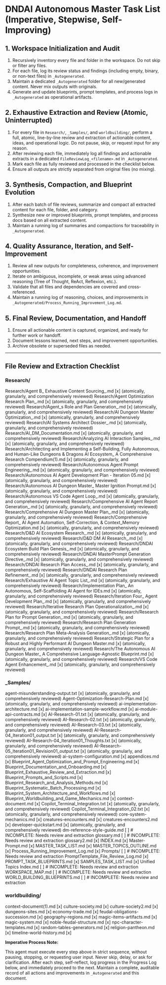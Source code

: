 # DNDAI Autonomous Master Task List (Imperative, Stepwise, Self-Improving)

## 1. Workspace Initialization and Audit

1. Recursively inventory every file and folder in the workspace. Do not skip or filter any files.
2. For each file, log its review status and findings (including empty, binary, or non-text files) in `_Autogenerated`.
3. Maintain a dedicated `_Autogenerated` folder for all new/generated content. Never mix outputs with originals.
4. Generate and update blueprints, prompt templates, and process logs in `_Autogenerated` as operational artifacts.

## 2. Exhaustive Extraction and Review (Atomic, Uninterrupted)

1. For every file in `Research/`, `_Samples/`, and `worldbuilding/`, perform a full, atomic, line-by-line review and extraction of actionable content, ideas, and operational logic. Do not pause, skip, or request input for any reason.
2. After reviewing each file, immediately log all findings and actionable extracts in a dedicated `FileReviewLog_<filename>.md` in `_Autogenerated`.
3. Mark each file as fully reviewed and processed in the checklist below.
4. Ensure all outputs are strictly separated from original files (no mixing).

## 3. Synthesis, Compaction, and Blueprint Evolution

1. After each batch of file reviews, summarize and compact all extracted content for each file, folder, and category.
2. Synthesize new or improved blueprints, prompt templates, and process docs based on all extracted content.
3. Maintain a running log of summaries and compactions for traceability in `_Autogenerated`.

## 4. Quality Assurance, Iteration, and Self-Improvement

1. Review all new outputs for completeness, coherence, and improvement opportunities.
2. Iterate on ambiguous, incomplete, or weak areas using advanced reasoning (Tree of Thought, ReAct, Reflexion, etc.).
3. Validate that all files and dependencies are covered and cross-referenced.
4. Maintain a running log of reasoning, choices, and improvements in `_Autogenerated/Process_Running_Improvement_Log.md`.

## 5. Final Review, Documentation, and Handoff

1. Ensure all actionable content is captured, organized, and ready for further work or handoff.
2. Document lessons learned, next steps, and improvement opportunities.
3. Archive obsolete or superseded files as needed.

---

## File Review and Extraction Checklist

### Research/
<!-- Mark each file as [x] when fully reviewed and extracted -->

Research/Agent B_ Exhaustive Content Sourcing_.md [x] (atomically, granularly, and comprehensively reviewed)
Research/Agent Optimization Research Plan_.md [x] (atomically, granularly, and comprehensively reviewed)
Research/Agent_s Role and Plan Generation_.md [x] (atomically, granularly, and comprehensively reviewed)
Research/AI Dungeon Master Optimization_.md [x] (atomically, granularly, and comprehensively reviewed)
Research/AI Systems Architect Dossier_.md [x] (atomically, granularly, and comprehensively reviewed)
Research/AI_DM_Documentation.md [x] (atomically, granularly, and comprehensively reviewed)
Research/Analyzing AI Interaction Samples_.md [x] (atomically, granularly, and comprehensively reviewed)
Research/Architecting and Implementing a Self-Building, Fully Autonomous, and Human-Like Dungeons & Dragons AI Ecosystem_ A Comprehensive Research Compendium(1).md [x] (atomically, granularly, and comprehensively reviewed)
Research/Autonomous Agent Prompt Engineering_.md [x] (atomically, granularly, and comprehensively reviewed)
Research/Autonomous AI Agent Development Plan - Iteration 05.md [x] (atomically, granularly, and comprehensively reviewed)
Research/Autonomous AI Dungeon Master_ Master Ignition Prompt.md [x] (atomically, granularly, and comprehensively reviewed)
Research/Autonomous VS Code Agent Loop_.md [x] (atomically, granularly, and comprehensively reviewed)
Research/Comprehensive AI Agent Report Generation_.md [x] (atomically, granularly, and comprehensively reviewed)
Research/Comprehensive AI Dungeon Master Plan_.md [x] (atomically, granularly, and comprehensively reviewed)
Research/Comprehensive Report_ AI Agent Automation, Self-Correction, & Context_Memory Optimization.md [x] (atomically, granularly, and comprehensively reviewed)
Research/D&D AI Ecosystem Research_.md [x] (atomically, granularly, and comprehensively reviewed)
Research/D&D DM AI Research_.md [x] (atomically, granularly, and comprehensively reviewed)
Research/DNDAI Ecosystem Build Plan Genesis_.md [x] (atomically, granularly, and comprehensively reviewed)
Research/DNDAI MasterPrompt Generation Directive_.md [x] (atomically, granularly, and comprehensively reviewed)
Research/DNDAI Research Plan Access_.md [x] (atomically, granularly, and comprehensively reviewed)
Research/DNDAI Research Plan Refinement_.md [x] (atomically, granularly, and comprehensively reviewed)
Research/Exhaustive AI Agent Topic List_.md [x] (atomically, granularly, and comprehensively reviewed)
Research/Implementation Plan_ An Autonomous, Self-Scaffolding AI Agent for IDEs.md [x] (atomically, granularly, and comprehensively reviewed)
Research/Iteration Four_ Agent Development Plan_.md [x] (atomically, granularly, and comprehensively reviewed)
Research/Iterative Research Plan Operationalization_.md [x] (atomically, granularly, and comprehensively reviewed)
Research/Research Plan for Prompt Generation_.md [x] (atomically, granularly, and comprehensively reviewed)
Research/Research Plan Generation Prompt_.md [x] (atomically, granularly, and comprehensively reviewed)
Research/Research Plan Meta-Analysis Generation_.md [x] (atomically, granularly, and comprehensively reviewed)
Research/Strategic Plan for a Robust and Highly Performant AI Dungeon Master.md [x] (atomically, granularly, and comprehensively reviewed)
Research/The Autonomous AI Dungeon Master_ A Comprehensive Language-Agnostic Blueprint.md [x] (atomically, granularly, and comprehensively reviewed)
Research/VS Code Agent Enhancement_.md [x] (atomically, granularly, and comprehensively reviewed)

### _Samples/
<!-- Mark each file as [x] when fully reviewed and extracted -->

agent-misunderstanding-output.txt [x] (atomically, granularly, and comprehensively reviewed)
Agent-Optimization-Research-Plan.md [x] (atomically, granularly, and comprehensively reviewed)
ai-implementation-architecture.md [x]
ai-implementation-sample-workflow.md [x]
ai-module-api-contracts.md [x]
AI-Research-01.txt [x] (atomically, granularly, and comprehensively reviewed)
AI-Research-02.txt [x] (atomically, granularly, and comprehensively reviewed)
AI-Research-03.txt [x] (atomically, granularly, and comprehensively reviewed)
AI-Research-04_Iteration01_output.txt [x] (atomically, granularly, and comprehensively reviewed)
AI-Research-04_Iteration01_Thoughts.txt [x] (atomically, granularly, and comprehensively reviewed)
AI-Research-05_Iteration01_Revision01_output.txt [x] (atomically, granularly, and comprehensively reviewed)
ai-system-configuration.md [x]
appendices.md [x]
Blueprint_Agent_Optimization_and_Prompt_Engineering.md [x]
Blueprint_Documentation_and_Onboarding.md [x]
Blueprint_Exhaustive_Review_and_Extraction.md [x]
Blueprint_Prompts_and_Scripts.md [x]
Blueprint_Research_and_Analysis_Methods.md [x]
Blueprint_Systematic_Batch_Processing.md [x]
Blueprint_System_Architecture_and_Workflows.md [x]
Blueprint_Worldbuilding_and_Game_Mechanics.md [x]
context-document.md [x]
Copilot_Terminal_Integration.txt [x] (atomically, granularly, and comprehensively reviewed)
Copilot_Terminal_Integration_02.txt [x] (atomically, granularly, and comprehensively reviewed)
core-system-mechanics.md [x]
creatures-encounters.md [x]
creatures-encounters2.md [x]
developer-quickstart.md [x] (atomically, granularly, and comprehensively reviewed)
dm-reference-style-guide.md [ ]  # INCOMPLETE: Needs review and extraction
glossary.md [ ]  # INCOMPLETE: Needs review and extraction
glossary2.md [x]
INDEX.md [x]
Master-Prompt.md [x]
MASTER_TASK_LIST.md [x]
MASTER_TOPICS_OUTLINE.md [x]
Process_Running_Improvement_Log.md [x]
Prompts/ [ ]  # INCOMPLETE: Needs review and extraction
PromptTemplate_File_Review_Log.md [x]
PROMPT_TASK_BLUEPRINTS.md [x]
SAMPLES_TASK_LIST.md [x]
Unified Topics Index.md [ ]  # INCOMPLETE: Needs review and extraction
WORKSPACE_MAP.md [ ]  # INCOMPLETE: Needs review and extraction
WORLD_BUILDING_BLUEPRINTS.md [ ]  # INCOMPLETE: Needs review and extraction

### worldbuilding/
<!-- Mark each file as [x] when fully reviewed and extracted -->
context-document(1).md [x]
culture-society.md [x]
culture-society2.md [x]
dungeons-sites.md [x]
economy-trade.md [x]
feudal-obligations-succession.md [x]
geography-regions.md [x]
magic-items-artifacts.md [x]
magic-system.md [x]
noble-feudal-structure.md [x]
npc-character-templates.md [x]
random-tables-generators.md [x]
religion-pantheon.md [x]
timeline-world-history.md [x]






**Imperative Process Note:**

This agent must execute every step above in strict sequence, without pausing, stopping, or requesting user input. Never skip, delay, or ask for clarification. After each step, self-reflect, log progress in the Progress Log below, and immediately proceed to the next. Maintain a complete, auditable record of all actions and improvements in `_Autogenerated` and this document.
